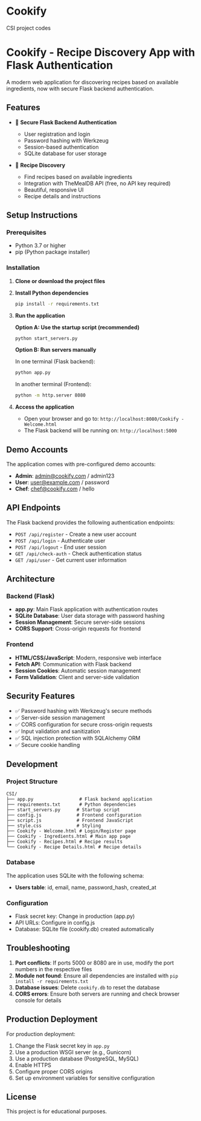 # Cookify
CSI project codes
# Cookify - Recipe Discovery App with Flask Authentication

A modern web application for discovering recipes based on available ingredients, now with secure Flask backend authentication.

## Features

- 🔐 **Secure Flask Backend Authentication**
  - User registration and login
  - Password hashing with Werkzeug
  - Session-based authentication
  - SQLite database for user storage

- 🍳 **Recipe Discovery**
  - Find recipes based on available ingredients
  - Integration with TheMealDB API (free, no API key required)
  - Beautiful, responsive UI
  - Recipe details and instructions

## Setup Instructions

### Prerequisites

- Python 3.7 or higher
- pip (Python package installer)

### Installation

1. **Clone or download the project files**

2. **Install Python dependencies**
   ```bash
   pip install -r requirements.txt
   ```

3. **Run the application**
   
   **Option A: Use the startup script (recommended)**
   ```bash
   python start_servers.py
   ```
   
   **Option B: Run servers manually**
   
   In one terminal (Flask backend):
   ```bash
   python app.py
   ```
   
   In another terminal (Frontend):
   ```bash
   python -m http.server 8080
   ```

4. **Access the application**
   - Open your browser and go to: `http://localhost:8080/Cookify - Welcome.html`
   - The Flask backend will be running on: `http://localhost:5000`

## Demo Accounts

The application comes with pre-configured demo accounts:

- **Admin**: admin@cookify.com / admin123
- **User**: user@example.com / password
- **Chef**: chef@cookify.com / hello

## API Endpoints

The Flask backend provides the following authentication endpoints:

- `POST /api/register` - Create a new user account
- `POST /api/login` - Authenticate user
- `POST /api/logout` - End user session
- `GET /api/check-auth` - Check authentication status
- `GET /api/user` - Get current user information

## Architecture

### Backend (Flask)
- **app.py**: Main Flask application with authentication routes
- **SQLite Database**: User data storage with password hashing
- **Session Management**: Secure server-side sessions
- **CORS Support**: Cross-origin requests for frontend

### Frontend
- **HTML/CSS/JavaScript**: Modern, responsive web interface
- **Fetch API**: Communication with Flask backend
- **Session Cookies**: Automatic session management
- **Form Validation**: Client and server-side validation

## Security Features

- ✅ Password hashing with Werkzeug's secure methods
- ✅ Server-side session management
- ✅ CORS configuration for secure cross-origin requests
- ✅ Input validation and sanitization
- ✅ SQL injection protection with SQLAlchemy ORM
- ✅ Secure cookie handling

## Development

### Project Structure
```
CSI/
├── app.py                 # Flask backend application
├── requirements.txt       # Python dependencies
├── start_servers.py      # Startup script
├── config.js             # Frontend configuration
├── script.js             # Frontend JavaScript
├── style.css             # Styling
├── Cookify - Welcome.html # Login/Register page
├── Cookify - Ingredients.html # Main app page
├── Cookify - Recipes.html # Recipe results
└── Cookify - Recipe Details.html # Recipe details
```

### Database
The application uses SQLite with the following schema:
- **Users table**: id, email, name, password_hash, created_at

### Configuration
- Flask secret key: Change in production (app.py)
- API URLs: Configure in config.js
- Database: SQLite file (cookify.db) created automatically

## Troubleshooting

1. **Port conflicts**: If ports 5000 or 8080 are in use, modify the port numbers in the respective files
2. **Module not found**: Ensure all dependencies are installed with `pip install -r requirements.txt`
3. **Database issues**: Delete `cookify.db` to reset the database
4. **CORS errors**: Ensure both servers are running and check browser console for details

## Production Deployment

For production deployment:
1. Change the Flask secret key in `app.py`
2. Use a production WSGI server (e.g., Gunicorn)
3. Use a production database (PostgreSQL, MySQL)
4. Enable HTTPS
5. Configure proper CORS origins
6. Set up environment variables for sensitive configuration

## License

This project is for educational purposes.
